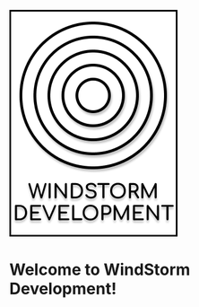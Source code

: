 ![Logo](https://github.com/WindStormDevelopment/.github/blob/main/logo_black_on_white.png?raw=true)
# Welcome to WindStorm Development!
